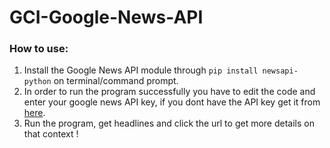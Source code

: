 # GCI-Google-News-API
### How to use:
1) Install the Google News API module through `pip install newsapi-python` on terminal/command prompt.
2) In order to run the program successfully you have to edit the code and enter your google news API key, if you dont have the API key get it from [here](https://newsapi.org/s/google-news-api).
3) Run the program, get headlines and click the url to get more details on that context !
